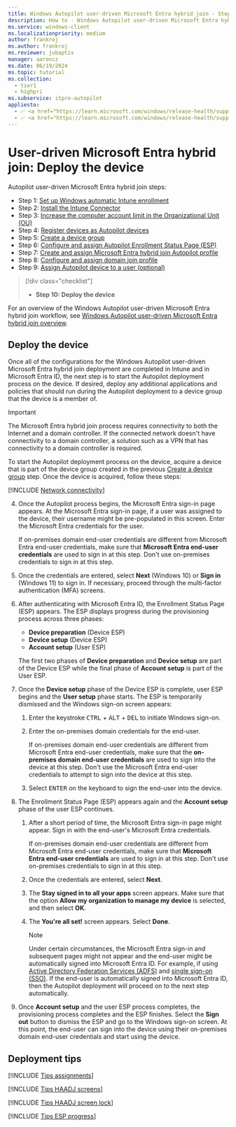 ```yaml
---
title: Windows Autopilot user-driven Microsoft Entra hybrid join - Step 10 of 10 - Deploy the device
description: How to - Windows Autopilot user-driven Microsoft Entra hybrid join - Step 10 of 10 - Deploy the device.
ms.service: windows-client
ms.localizationpriority: medium
author: frankroj
ms.author: frankroj
ms.reviewer: jubaptis
manager: aaroncz
ms.date: 06/19/2024
ms.topic: tutorial
ms.collection:
  - tier1
  - highpri
ms.subservice: itpro-autopilot
appliesto:
  - ✅ <a href="https://learn.microsoft.com/windows/release-health/supported-versions-windows-client" target="_blank">Windows 11</a>
  - ✅ <a href="https://learn.microsoft.com/windows/release-health/supported-versions-windows-client" target="_blank">Windows 10</a>
---
```



# User-driven Microsoft Entra hybrid join: Deploy the device

Autopilot user-driven Microsoft Entra hybrid join steps:

- Step 1: [Set up Windows automatic Intune enrollment](hybrid-azure-ad-join-automatic-enrollment.md)
- Step 2: [Install the Intune Connector](hybrid-azure-ad-join-intune-connector.md)
- Step 3: [Increase the computer account limit in the Organizational Unit (OU)](hybrid-azure-ad-join-computer-account-limit.md)
- Step 4: [Register devices as Autopilot devices](hybrid-azure-ad-join-register-device.md)
- Step 5: [Create a device group](hybrid-azure-ad-join-device-group.md)
- Step 6: [Configure and assign Autopilot Enrollment Status Page (ESP)](hybrid-azure-ad-join-esp.md)
- Step 7: [Create and assign Microsoft Entra hybrid join Autopilot profile](hybrid-azure-ad-join-autopilot-profile.md)
- Step 8: [Configure and assign domain join profile](hybrid-azure-ad-join-domain-join-profile.md)
- Step 9: [Assign Autopilot device to a user (optional)](hybrid-azure-ad-join-assign-device-to-user.md)

> [!div class="checklist"]
>
> - **Step 10: Deploy the device**

For an overview of the Windows Autopilot user-driven Microsoft Entra hybrid join workflow, see [Windows Autopilot user-driven Microsoft Entra hybrid join overview](hybrid-azure-ad-join-workflow.md#workflow).

## Deploy the device

Once all of the configurations for the Windows Autopilot user-driven Microsoft Entra hybrid join deployment are completed in Intune and in Microsoft Entra ID, the next step is to start the Autopilot deployment process on the device. If desired, deploy any additional applications and policies that should run during the Autopilot deployment to a device group that the device is a member of.

> [!IMPORTANT]
>
> The Microsoft Entra hybrid join process requires connectivity to both the Internet and a domain controller. If the connected network doesn't have connectivity to a domain controller, a solution such as a VPN that has connectivity to a domain controller is required.

To start the Autopilot deployment process on the device, acquire a device that is part of the device group created in the previous [Create a device group](hybrid-azure-ad-join-device-group.md) step. Once the device is acquired, follow these steps:

[!INCLUDE [Network connectivity](../includes/network-connectivity.md)]

4. Once the Autopilot process begins, the Microsoft Entra sign-in page appears. At the Microsoft Entra sign-in page, if a user was assigned to the device, their username might be pre-populated in this screen. Enter the Microsoft Entra credentials for the user.

   If on-premises domain end-user credentials are different from Microsoft Entra end-user credentials, make sure that **Microsoft Entra end-user credentials** are used to sign in at this step. Don't use on-premises credentials to sign in at this step.

5. Once the credentials are entered, select **Next** (Windows 10) or **Sign in** (Windows 11) to sign in. If necessary, proceed through the multi-factor authentication (MFA) screens.

6. After authenticating with Microsoft Entra ID, the Enrollment Status Page (ESP) appears. The ESP displays progress during the provisioning process across three phases:

   - **Device preparation** (Device ESP)
   - **Device setup** (Device ESP)
   - **Account setup** (User ESP)

    The first two phases of **Device preparation** and **Device setup** are part of the Device ESP while the final phase of **Account setup** is part of the User ESP.

7. Once the **Device setup** phase of the Device ESP is complete, user ESP begins and the **User setup** phase starts. The ESP is temporarily dismissed and the Windows sign-on screen appears:

   1. Enter the keystroke <kbd>CTRL</kbd> + <kbd>ALT</kbd> + <kbd>DEL</kbd> to initiate Windows sign-on.

   1. Enter the on-premises domain credentials for the end-user.

      If on-premises domain end-user credentials are different from Microsoft Entra end-user credentials, make sure that the **on-premises domain end-user credentials** are used to sign into the device at this step. Don't use the Microsoft Entra end-user credentials to attempt to sign into the device at this step.

   1. Select <kbd>ENTER</kbd> on the keyboard to sign the end-user into the device.

8. The Enrollment Status Page (ESP) appears again and the **Account setup** phase of the user ESP continues.

   1. After a short period of time, the Microsoft Entra sign-in page might appear. Sign in with the end-user's Microsoft Entra credentials.

      If on-premises domain end-user credentials are different from Microsoft Entra end-user credentials, make sure that **Microsoft Entra end-user credentials** are used to sign in at this step. Don't use on-premises credentials to sign in at this step.

   1. Once the credentials are entered, select **Next**.

   1. The **Stay signed in to all your apps** screen appears. Make sure that the option **Allow my organization to manage my device** is selected, and then select **OK**.

   1. The **You're all set!** screen appears. Select **Done**.

      > [!NOTE]
      >
      > Under certain circumstances, the Microsoft Entra sign-in and subsequent pages might not appear and the end-user might be automatically signed into Microsoft Entra ID. For example, if using [Active Directory Federation Services (ADFS)](/windows-server/identity/active-directory-federation-services) and [single sign-on (SSO)](/windows-server/identity/ad-fs/operations/ad-fs-single-sign-on-settings). If the end-user is automatically signed into Microsoft Entra ID, then the Autopilot deployment will proceed on to the next step automatically.

9. Once **Account setup** and the user ESP process completes, the provisioning process completes and the ESP finishes. Select the **Sign out** button to dismiss the ESP and go to the Windows sign-on screen. At this point, the end-user can sign into the device using their on-premises domain end-user credentials and start using the device.

## Deployment tips

[!INCLUDE [Tips assignments](../includes/tips-assignments.md)]

[!INCLUDE [Tips HAADJ screens](../includes/tips-haadj-screens.md)]

[!INCLUDE [Tips HAADJ screen lock](../includes/tips-haadj-lock.md)]

[!INCLUDE [Tips ESP progress](../includes/tips-esp-progress.md)]
